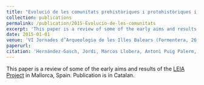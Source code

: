```yaml
---
title: "Evolució de les comunitats prehistòriques i protohistòriques i transformació del paisatge al nord-est de l’illa de Mallorca: Projecte d’estudi i resultats preliminars."
collection: publications
permalink: /publication/2015-Evolucio-de-les-comunitats
excerpt: 'This paper is a review of some of the early aims and results of the [LEIA Project](https://leiap.weebly.com/) in Mallorca, Spain. Publication is in Catalan.'
date: 2015-01-01
venue: 'VI Jornades d’Arqueologia de les Illes Balears (Formentera, 26, 27 i 28 de setembre, 2014)'
paperurl: 
citation: 'Hernández-Gasch, Jordi, Marcos Llobera, Antoni Puig Palerm, and Jacob Deppen (2015). Evolució de les comunitats prehistòriques i protohistòriques i transformació del paisatge al nord-est de l’illa de Mallorca: Projecte d’estudi i resultats preliminars. In <i>VI Jornades d’Arqueologia de les Illes Balears (Formentera, 26, 27 i 28 de setembre, 2014)</i>, edited by Antonia Martínez Ortega and Glenda Graziani Echávarri, pp. 23–34. Consell Insular de Formentera.'
---
```


This paper is a review of some of the early aims and results of the [LEIA Project](https://leiap.weebly.com/) in Mallorca, Spain. Publication is in Catalan.